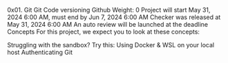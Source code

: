0x01. Git
Git
Code versioning
Github
 Weight: 0
 Project will start May 31, 2024 6:00 AM, must end by Jun 7, 2024 6:00 AM
 Checker was released at May 31, 2024 6:00 AM
 An auto review will be launched at the deadline
Concepts
For this project, we expect you to look at these concepts:

Struggling with the sandbox? Try this: Using Docker & WSL on your local host
Authenticating Git
